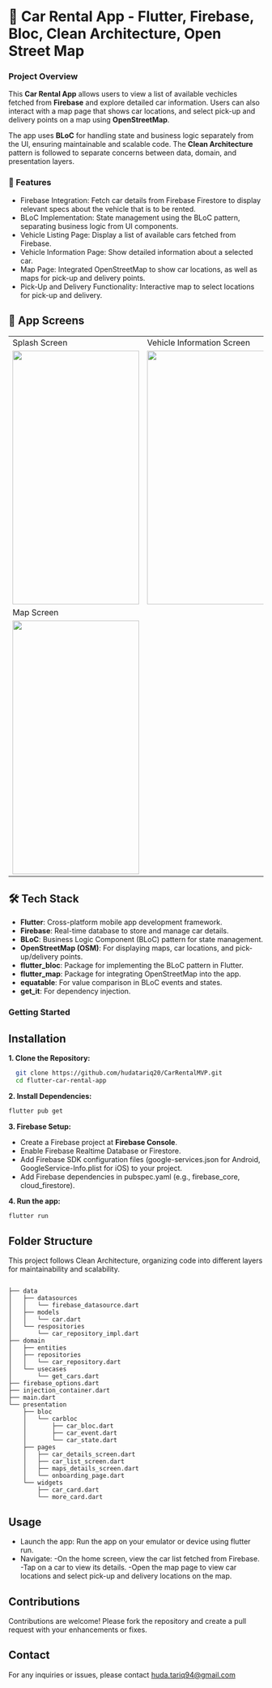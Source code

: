 # 🛵 Car Rental App - Flutter, Firebase, Bloc, Clean Architecture, Open Street Map

### Project Overview

This **Car Rental App** allows users to view a list of available vechicles fetched from **Firebase** and explore detailed car information. Users can also interact with a map page that shows car locations, and select pick-up and delivery points on a map using **OpenStreetMap**.

The app uses **BLoC** for handling state and business logic separately from the UI, ensuring maintainable and scalable code. The **Clean Architecture** pattern is followed to separate concerns between data, domain, and presentation layers.

### 📱 Features
* Firebase Integration: Fetch car details from Firebase Firestore to display relevant specs about the vehicle that is to be rented.
* BLoC Implementation: State management using the BLoC pattern, separating business logic from UI components. 
*  Vehicle Listing Page: Display a list of available cars fetched from Firebase.
*  Vehicle Information Page: Show detailed information about a selected car.
*  Map Page: Integrated OpenStreetMap to show car locations, as well as maps for pick-up and delivery points.
* Pick-Up and Delivery Functionality: Interactive map to select locations for pick-up and delivery.

## 🎨 App Screens
<table>
  <tr>
    <td>Splash Screen</td>
     <td>Vehicle Information Screen</td>
     <td>Car Listing Screen</td>
   
  </tr>
  <tr>
    <td><img src="https://github.com/user-attachments/assets/4878ba20-a5f2-4efe-b2fa-9847ae1e4e06" width=250 height=500></td>
    <td><img src="https://github.com/user-attachments/assets/da756187-ae52-4309-9479-d6dc3e0b93f4" width=250 height=500></td>
    <td><img src="https://github.com/user-attachments/assets/3da00e93-c636-4022-8aed-da4593d0d101" width=250 height=500></td>
  </tr>

   <tr>
    <td>Map Screen</td>
   
  </tr>
  <tr>
    <td><img src="https://github.com/user-attachments/assets/78b3ad94-fb8c-487d-ad87-2cc6eb36be09" width=250 height=500></td>
  </tr>
 </table>

## 🛠️ Tech Stack
* **Flutter**: Cross-platform mobile app development framework.
* **Firebase**: Real-time database to store and manage car details.
* **BLoC**: Business Logic Component (BLoC) pattern for state management.
* **OpenStreetMap (OSM)**: For displaying maps, car locations, and pick-up/delivery points.
* **flutter_bloc**: Package for implementing the BLoC pattern in Flutter.
* **flutter_map**: Package for integrating OpenStreetMap into the app.
* **equatable**: For value comparison in BLoC events and states.
* **get_it**: For dependency injection.


### Getting Started

## Installation

**1. Clone the Repository:**  

```sh
  git clone https://github.com/hudatariq20/CarRentalMVP.git
  cd flutter-car-rental-app
```

**2. Install Dependencies:**

```sh
flutter pub get
```

**3. Firebase Setup:**
* Create a Firebase project at **Firebase Console**.
* Enable Firebase Realtime Database or Firestore.
* Add Firebase SDK configuration files (google-services.json for Android, GoogleService-Info.plist for iOS) to your project.
* Add Firebase dependencies in pubspec.yaml (e.g., firebase_core, cloud_firestore).

**4. Run the app:**

```sh
flutter run
```

## Folder Structure
This project follows Clean Architecture, organizing code into different layers for maintainability and scalability.

```

├── data
│   ├── datasources
│   │   └── firebase_datasource.dart
│   ├── models
│   │   └── car.dart
│   └── respositories
│       └── car_repository_impl.dart
├── domain
│   ├── entities
│   ├── repositories
│   │   └── car_repository.dart
│   └── usecases
│       └── get_cars.dart
├── firebase_options.dart
├── injection_container.dart
├── main.dart
└── presentation
    ├── bloc
    │   └── carbloc
    │       ├── car_bloc.dart
    │       ├── car_event.dart
    │       └── car_state.dart
    ├── pages
    │   ├── car_details_screen.dart
    │   ├── car_list_screen.dart
    │   ├── maps_details_screen.dart
    │   └── onboarding_page.dart
    └── widgets
        ├── car_card.dart
        └── more_card.dart
```

## Usage
* Launch the app: Run the app on your emulator or device using flutter run.
* Navigate:
 -On the home screen, view the car list fetched from Firebase.
-Tap on a car to view its details.
-Open the map page to view car locations and select pick-up and delivery locations on the map.

## Contributions
Contributions are welcome! Please fork the repository and create a pull request with your enhancements or fixes.

## Contact
For any inquiries or issues, please contact huda.tariq94@gmail.com



